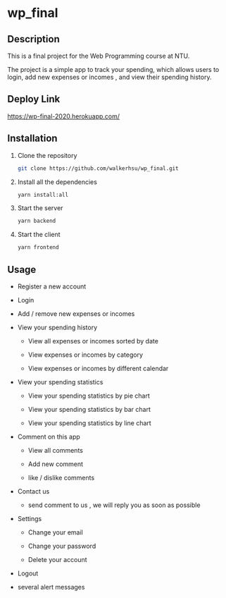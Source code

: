 # wp_final

## Description

This is a final project for the Web Programming course at NTU.

The project is a simple app to track your spending, which allows users to login, add new expenses or incomes , and view their spending history.

## Deploy Link

https://wp-final-2020.herokuapp.com/

## Installation

1. Clone the repository
    
    ```bash
    git clone https://github.com/walkerhsu/wp_final.git
    ```

2. Install all the dependencies

    ```bash
    yarn install:all
    ```

3. Start the server

    ```bash
    yarn backend
    ```

4. Start the client

    ```bash
    yarn frontend
    ```

## Usage

* Register a new account

* Login

* Add / remove new expenses or incomes

* View your spending history

    - View all expenses or incomes sorted by date

    - View expenses or incomes by category

    - View expenses or incomes by different calendar

* View your spending statistics

    - View your spending statistics by pie chart

    - View your spending statistics by bar chart

    - View your spending statistics by line chart

* Comment on this app

    - View all comments

    - Add new comment

    - like / dislike comments

* Contact us

    - send comment to us , we will reply you as soon as possible

* Settings 

    - Change your email

    - Change your password

    - Delete your account

* Logout

* several alert messages









